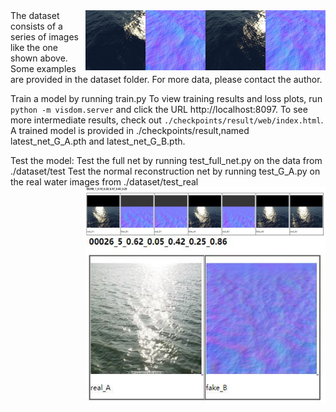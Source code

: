 <img src='imgs/input_00001_1_0.64_0.07_0.83_0.14_0.20.jpg' align="right" width=384>
The dataset consists of a series of images like the one shown above. Some examples are provided in the dataset folder. For more data, please contact the author.

Train a model by running train.py 
To view training results and loss plots, run `python -m visdom.server` and click the URL http://localhost:8097. To see more intermediate results, check out `./checkpoints/result/web/index.html`.
A trained model is provided in ./checkpoints/result,named latest_net_G_A.pth and latest_net_G_B.pth.

Test the model:
Test the full net by running test_full_net.py on the data from ./dataset/test
Test the normal reconstruction net by running test_G_A.py on the real water images from ./dataset/test_real
<img src='imgs/test_result_00298_1_0.18_0.20_0.97_0.60_0.25.jpg' align="right" width=384>
<img src='imgs/test-G_A_result_00026_5_0.62_0.05_0.42_0.25_0.86.jpg' align="right" width=384>

<br><br><br>



